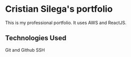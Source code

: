 # Cristian Silega's portfolio
This is my professional portfolio. It uses AWS and ReactJS.

## Technologies Used

Git and Github
SSH
